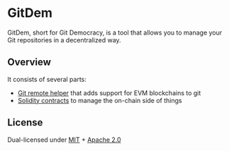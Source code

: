 # GitDem

GitDem, short for Git Democracy, is a tool that allows you to manage your Git repositories in a decentralized way.

## Overview

It consists of several parts:

- [Git remote helper](./git-remote-evm) that adds support for EVM blockchains to git
- [Solidity contracts](./on-chain) to manage the on-chain side of things

## License

Dual-licensed under [MIT](./LICENSE-MIT) + [Apache 2.0](./LICENSE-APACHE)
